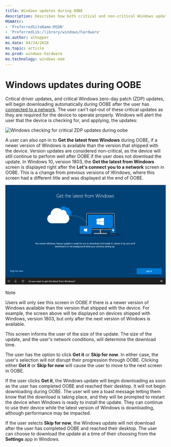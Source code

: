 ```yaml
---
title: Windows updates during OOBE
description: Describes how both critical and non-critical Windows updates can download during a user's Out of Box Experience
MSHAttr:
- 'PreferredSiteName:MSDN'
- 'PreferredLib:/library/windows/hardware'
ms.author: alhopper
ms.date: 04/24/2018
ms.topic: article
ms.prod: windows-hardware
ms.technology: windows-oem
---
```

# Windows updates during OOBE

Critical driver updates, and critical Windows zero-day patch (ZDP) updates, will begin downloading automatically during OOBE after the user has [connected to a network](oobe-screen-details.md#connect-users-to-the-network). The user can't opt-out of these critical updates as they are required for the device to operate properly. Windows will alert the user that the device is checking for, and applying, the updates:

![Windows checking for critical ZDP updates during oobe](images/zdp-oobe.png)

A user can also opt-in to **Get the latest from Windows** during OOBE, if a newer version of Windows is available than the version that shipped with the device. Version updates are considered non-critical, as the device will still continue to perform well after OOBE if the user does not download the update. In Windows 10, version 1803, the **Get the latest from Windows** screen is displayed right after the **Let's connect you to a network** screen in OOBE. This is a change from previous versions of Windows, where this screen had a different title and was displayed at the end of OOBE.

![Get the latest from Windows screen in OOBE](images/get-the-latest-from-windows-oobe.png)

> [!Note]
> Users will only see this screen in OOBE if there is a newer version of Windows available than the version that shipped with the device. For example, the screen above will be displayed on devices shipped with Windows, version 1803, but only after the next version of Windows is available.

This screen informs the user of the size of the update. The size of the update, and the user's network conditions, will determine the download time.

The user has the option to click **Get it** or **Skip for now**. In either case, the user's selection will not disrupt their progression through OOBE. Clicking either **Get it** or **Skip for now** will cause the user to move to the next screen in OOBE.

If the user clicks **Get it**, the Windows update will begin downloading as soon as the user has completed OOBE and reached their desktop. It will not begin downloading during OOBE. The user will see a toast message letting them know that the download is taking place, and they will be prompted to restart the device when Windows is ready to install the update. They can continue to use their device while the latest version of Windows is downloading, although performance may be impacted.

If the user selects **Skip for now**, the Windows update will not download after the user has completed OOBE and reached their desktop. The user can choose to download the update at a time of their choosing from the **Settings** app in Windows.